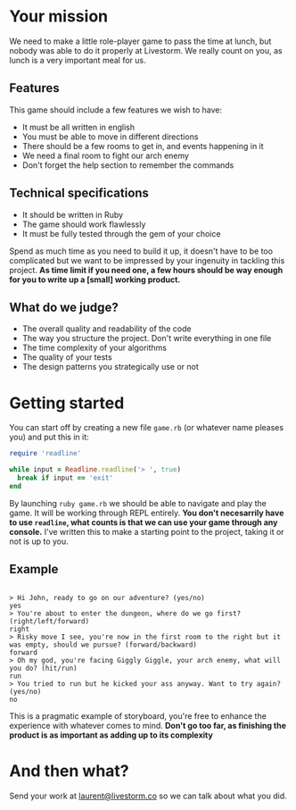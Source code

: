# Your mission

We need to make a little role-player game to pass the time at lunch, but nobody was able to do it properly at Livestorm. We really count on you, as lunch is a very important meal for us.

## Features

This game should include a few features we wish to have:

- It must be all written in english
- You must be able to move in different directions
- There should be a few rooms to get in, and events happening in it
- We need a final room to fight our arch enemy
- Don't forget the help section to remember the commands

## Technical specifications

- It should be written in Ruby
- The game should work flawlessly
- It must be fully tested through the gem of your choice

Spend as much time as you need to build it up, it doesn't have to be too complicated but we want to be impressed by your ingenuity in tackling this project. **As time limit if you need one, a few hours should be way enough for you to write up a [small] working product.**

## What do we judge?

- The overall quality and readability of the code
- The way you structure the project. Don't write everything in one file
- The time complexity of your algorithms
- The quality of your tests
- The design patterns you strategically use or not

# Getting started

You can start off by creating a new file `game.rb` (or whatever name pleases you) and put this in it:

```ruby
require 'readline'

while input = Readline.readline('> ', true)
  break if input == 'exit'
end
```

By launching `ruby game.rb` we should be able to navigate and play the game. It will be working through REPL entirely. **You don't necesarrily have to use `readline`, what counts is that we can use your game through any console.** I've written this to make a starting point to the project, taking it or not is up to you.

## Example

```

> Hi John, ready to go on our adventure? (yes/no)
yes
> You're about to enter the dungeon, where do we go first? (right/left/forward)
right
> Risky move I see, you're now in the first room to the right but it was empty, should we pursue? (forward/backward)
forward
> Oh my god, you're facing Giggly Giggle, your arch enemy, what will you do? (hit/run)
run
> You tried to run but he kicked your ass anyway. Want to try again? (yes/no)
no
```

This is a pragmatic example of storyboard, you're free to enhance the experience with whatever comes to mind. **Don't go too far, as finishing the product is as important as adding up to its complexity**

# And then what?

Send your work at laurent@livestorm.co so we can talk about what you did.